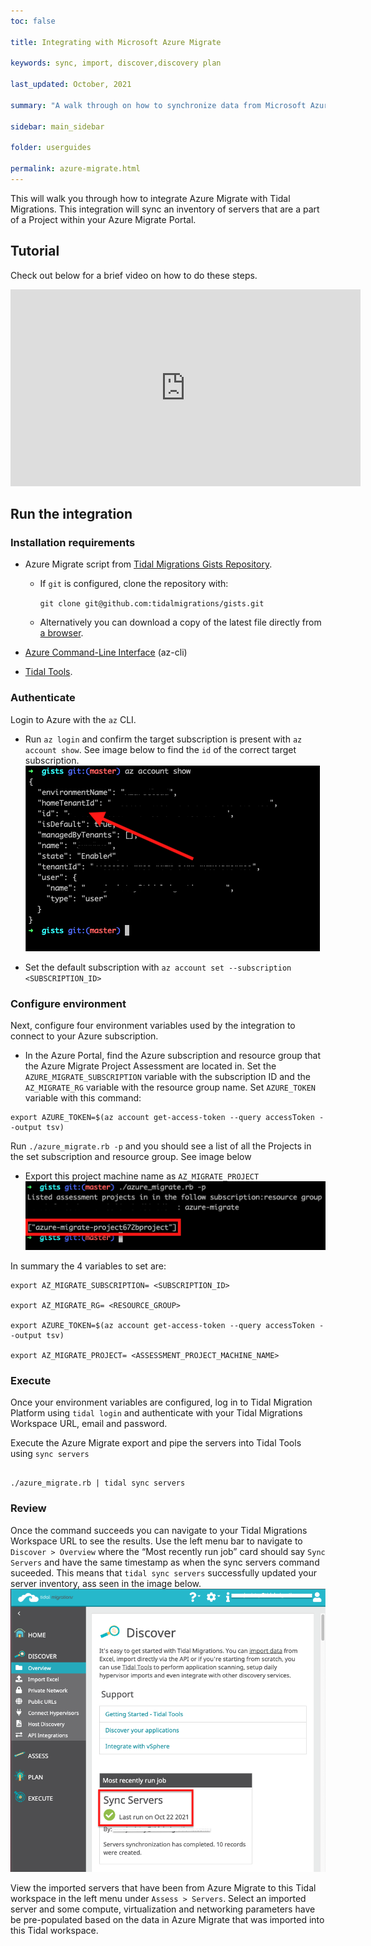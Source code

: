 ```yaml
---
toc: false

title: Integrating with Microsoft Azure Migrate

keywords: sync, import, discover,discovery plan

last_updated: October, 2021

summary: "A walk through on how to synchronize data from Microsoft Azure Migrate with Tidal Migrations Platform."

sidebar: main_sidebar

folder: userguides

permalink: azure-migrate.html
---
```


This will walk you through how to integrate Azure Migrate with Tidal Migrations. This integration will sync an inventory of servers that are a part of a Project within your Azure Migrate Portal.

## Tutorial

Check out below for a brief video on how to do these steps.

<div>

  <iframe width="560" height="315" src="https://www.youtube.com/embed/_ERzDACKWgw" title="YouTube video player" frameborder="0" allow="accelerometer; autoplay; clipboard-write; encrypted-media; gyroscope; picture-in-picture" allowfullscreen></iframe>

</div>

## Run the integration

### Installation requirements

- Azure Migrate script from [Tidal Migrations Gists Repository](https://github.com/tidalmigrations/gists).

  - If `git` is configured, clone the repository with:

    `git clone git@github.com:tidalmigrations/gists.git`

  - Alternatively you can download a copy of the latest file directly from [a browser](https://github.com/tidalmigrations/gists/archive/refs/heads/master.zip).

- [Azure Command-Line Interface](https://docs.microsoft.com/en-us/cli/azure/) (az-cli)
- [Tidal Tools](https://get.tidal.sh/).

### Authenticate

Login to Azure with the `az` CLI.

- Run `az login` and confirm the target subscription is present with `az account show`. See image below to find the `id` of the correct target subscription.
  ![Azure Migrate Project machine name](../../images/azure-migrate-2.0.png)

- Set the default subscription with `az account set --subscription <SUBSCRIPTION_ID>`

### Configure environment

Next, configure four environment variables used by the integration to connect to your Azure subscription.

- In the Azure Portal, find the Azure subscription and resource group that the Azure Migrate Project Assessment are located in. Set the `AZURE_MIGRATE_SUBSCRIPTION` variable with the subscription ID and the `AZ_MIGRATE_RG` variable with the resource group name.
  Set `AZURE_TOKEN` variable with this command:

```
export AZURE_TOKEN=$(az account get-access-token --query accessToken --output tsv)
```

Run `./azure_migrate.rb -p` and you should see a list of all the Projects in the set subscription and resource group. See image below

- Export this project machine name as `AZ_MIGRATE_PROJECT`
  ![Azure Migrate Project machine name](../../images/azure-migrate-3.0.png)

In summary the 4 variables to set are:

```
export AZ_MIGRATE_SUBSCRIPTION= <SUBSCRIPTION_ID>

export AZ_MIGRATE_RG= <RESOURCE_GROUP>

export AZURE_TOKEN=$(az account get-access-token --query accessToken --output tsv)

export AZ_MIGRATE_PROJECT= <ASSESSMENT_PROJECT_MACHINE_NAME>
```

### Execute

Once your environment variables are configured, log in to Tidal Migration Platform using `tidal login` and authenticate with your Tidal Migrations Workspace URL, email and password.

Execute the Azure Migrate export and pipe the servers into Tidal Tools using `sync servers`

```

./azure_migrate.rb | tidal sync servers

```

### Review

Once the command succeeds you can navigate to your Tidal Migrations Workspace URL to see the results. Use the left menu bar to navigate to `Discover > Overview` where the “Most recently run job” card should say `Sync Servers` and have the same timestamp as when the sync servers command suceeded.
This means that `tidal sync servers` successfully updated your server inventory, ass seen in the image below.
![Server Sync success](../../images/azure-migrate-review.png)

View the imported servers that have been from Azure Migrate to this Tidal workspace in the left menu under `Assess > Servers`. Select an imported server and some compute, virtualization and networking parameters have be pre-populated based on the data in Azure Migrate that was imported into this Tidal workspace.
